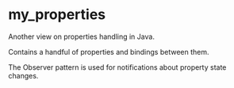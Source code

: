 # my_properties
Another view on properties handling in Java.

Contains a handful of properties and bindings between them.

The Observer pattern is used for notifications about property state changes.
